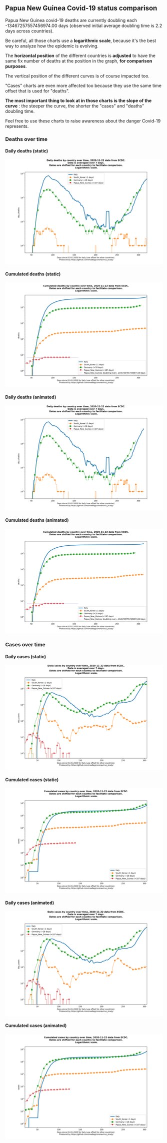 ## Papua New Guinea Covid-19 status comparison 

Papua New Guinea covid-19 deaths are currently doubling each -13467257557456974.00 days (observed initial average doubling time is 2.2 days across countries).



Be careful, all those charts use a **logarithmic scale**, because it's the best way to analyze how the epidemic is evolving.
 
The **horizontal position** of the different countries is **adjusted** to have the same fix number of deaths at the position in the graph, **for comparison purposes**.

The vertical position of the different curves is of course impacted too.

"Cases" charts are even more affected too because they use the same time offset that is used for "deaths".

**The most important thing to look at in those charts is the slope of the curve** : the steeper the curve, the shorter the "cases" and "deaths" doubling time.

Feel free to use these charts to raise awareness about the danger Covid-19 represents. 


 
### Deaths over time
 
#### Daily deaths (static)
![Papua New Guinea covid-19 daily deaths static chart](https://raw.githubusercontent.com/madlag/coronavirus_study/master/notebooks/graphs/2020-11-22/countries/Papua_New_Guinea/2020-11-22_Papua_New_Guinea_day_deaths.png "Papua New Guinea covid-19 day_deaths static chart")   
 
#### Cumulated deaths (static)
![Papua New Guinea covid-19 cumulated deaths static chart](https://raw.githubusercontent.com/madlag/coronavirus_study/master/notebooks/graphs/2020-11-22/countries/Papua_New_Guinea/2020-11-22_Papua_New_Guinea_deaths.png "Papua New Guinea covid-19 deaths static chart")   
 
#### Daily deaths (animated)
![Papua New Guinea covid-19 daily deaths animated chart](https://raw.githubusercontent.com/madlag/coronavirus_study/master/notebooks/graphs/2020-11-22/countries/Papua_New_Guinea/2020-11-22_Papua_New_Guinea_day_deaths.gif "Papua New Guinea covid-19 day_deaths animated chart")   
 
#### Cumulated deaths (animated)
![Papua New Guinea covid-19 cumulated deaths animated chart](https://raw.githubusercontent.com/madlag/coronavirus_study/master/notebooks/graphs/2020-11-22/countries/Papua_New_Guinea/2020-11-22_Papua_New_Guinea_deaths.gif "Papua New Guinea covid-19 deaths animated chart")   

 
### Cases over time
 
#### Daily cases (static)
![Papua New Guinea covid-19 daily cases static chart](https://raw.githubusercontent.com/madlag/coronavirus_study/master/notebooks/graphs/2020-11-22/countries/Papua_New_Guinea/2020-11-22_Papua_New_Guinea_day_cases.png "Papua New Guinea covid-19 day_cases static chart")   
 
#### Cumulated cases (static)
![Papua New Guinea covid-19 cumulated cases static chart](https://raw.githubusercontent.com/madlag/coronavirus_study/master/notebooks/graphs/2020-11-22/countries/Papua_New_Guinea/2020-11-22_Papua_New_Guinea_cases.png "Papua New Guinea covid-19 cases static chart")   
 
#### Daily cases (animated)
![Papua New Guinea covid-19 daily cases animated chart](https://raw.githubusercontent.com/madlag/coronavirus_study/master/notebooks/graphs/2020-11-22/countries/Papua_New_Guinea/2020-11-22_Papua_New_Guinea_day_cases.gif "Papua New Guinea covid-19 day_cases animated chart")   
 
#### Cumulated cases (animated)
![Papua New Guinea covid-19 cumulated cases animated chart](https://raw.githubusercontent.com/madlag/coronavirus_study/master/notebooks/graphs/2020-11-22/countries/Papua_New_Guinea/2020-11-22_Papua_New_Guinea_cases.gif "Papua New Guinea covid-19 cases animated chart")   

